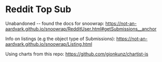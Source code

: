 # Reddit Top Sub

Unabandoned -- found the docs for snoowrap: https://not-an-aardvark.github.io/snoowrap/RedditUser.html#getSubmissions__anchor

Info on listings (e.g the object type of Submissions): https://not-an-aardvark.github.io/snoowrap/Listing.html

Using charts from this repo: https://github.com/gionkunz/chartist-js